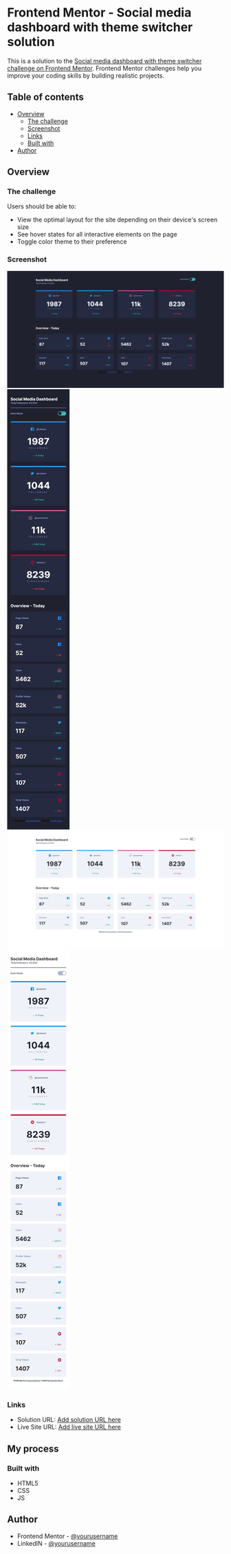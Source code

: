 # Frontend Mentor - Social media dashboard with theme switcher solution

This is a solution to the [Social media dashboard with theme switcher challenge on Frontend Mentor](https://www.frontendmentor.io/challenges/social-media-dashboard-with-theme-switcher-6oY8ozp_H). Frontend Mentor challenges help you improve your coding skills by building realistic projects. 

## Table of contents

- [Overview](#overview)
  - [The challenge](#the-challenge)
  - [Screenshot](#screenshot)
  - [Links](#links)
  - [Built with](#built-with)
- [Author](#author)

## Overview

### The challenge

Users should be able to:

- View the optimal layout for the site depending on their device's screen size
- See hover states for all interactive elements on the page
- Toggle color theme to their preference

### Screenshot

![Dark theme desktop preview](./design/dark-desktop-design.jpeg)
![Dark theme mobile preview](./design/dark-mobile-design.jpeg)
![Light theme desktop preview](./design/light-desktop-design.jpeg)
![Light theme mobile preview](./design/light-mobile-design.jpeg)

### Links

- Solution URL: [Add solution URL here]()
- Live Site URL: [Add live site URL here](https://rodom-social-media-dashboard.netlify.app/)

## My process

### Built with

- HTML5
- CSS
- JS

## Author

- Frontend Mentor - [@yourusername](https://www.frontendmentor.io/profile/RodoM)
- LinkedIN - [@yourusername](https://www.linkedin.com/in/rodolfo-meroi-858a13227/)